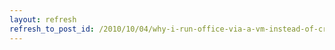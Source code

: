 ```yaml
---
layout: refresh
refresh_to_post_id: /2010/10/04/why-i-run-office-via-a-vm-instead-of-crossover-or-wine
---
```

